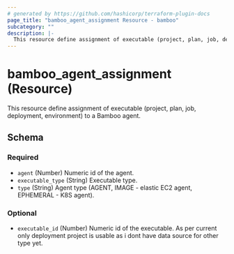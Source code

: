 ```yaml
---
# generated by https://github.com/hashicorp/terraform-plugin-docs
page_title: "bamboo_agent_assignment Resource - bamboo"
subcategory: ""
description: |-
  This resource define assignment of executable (project, plan, job, deployment, environment) to a Bamboo agent.
---
```


# bamboo_agent_assignment (Resource)

This resource define assignment of executable (project, plan, job, deployment, environment) to a Bamboo agent.



<!-- schema generated by tfplugindocs -->
## Schema

### Required

- `agent` (Number) Numeric id of the agent.
- `executable_type` (String) Executable type.
- `type` (String) Agent type (AGENT, IMAGE - elastic EC2 agent, EPHEMERAL - K8S agent).

### Optional

- `executable_id` (Number) Numeric id of the executable. As per current only deployment project is usable as i dont have data source for other type yet.
